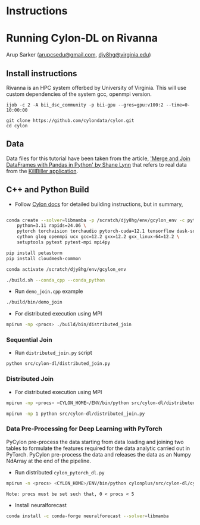 # Instructions 
# Running Cylon-DL on Rivanna

Arup Sarker (arupcsedu@gmail.com, djy8hg@virginia.edu)

## Install instructions

Rivanna is an HPC system offerbed by University of Virginia.
This will use custom dependencies of the system gcc, openmpi version.



```shell
ijob -c 2 -A bii_dsc_community -p bii-gpu --gres=gpu:v100:2 --time=0-10:00:00

git clone https://github.com/cylondata/cylon.git
cd cylon
```

## Data 

Data files for this tutorial have been taken from the article, ['Merge and Join DataFrames with
 Pandas in Python' by Shane Lynn](https://www.shanelynn.ie/merge-join-dataframes-python-pandas-index-1/) 
 that refers to  real data from the [KillBiller application](http://www.killbiller.com/).  

## C++ and Python Build

- Follow [Cylon docs](https://cylondata.org/docs/) for detailed building instructions, but in summary,  

```bash

conda create --solver=libmamba -p /scratch/djy8hg/env/gcylon_env -c pytorch -c nvidia -c rapidsai -c conda-forge  \
    python=3.11 rapids=24.06 \
    pytorch torchvision torchaudio pytorch-cuda=12.1 tensorflow dask-sql cmake \
    cython glog openmpi ucx gcc=12.2 gxx=12.2 gxx_linux-64=12.2 \
    setuptools pytest pytest-mpi mpi4py

pip install petastorm
pip install cloudmesh-common

conda activate /scratch/djy8hg/env/gcylon_env

./build.sh --conda_cpp --conda_python
```

- Run `demo_join.cpp` example 
```bash
./build/bin/demo_join
```

- For distributed execution using MPI 
```bash
mpirun -np <procs> ./build/bin/distributed_join
```

### Sequential Join

- Run `distributed_join.py` script
```bash
python src/cylon-dl/distributed_join.py
```

### Distributed Join

- For distributed execution using MPI 
```bash
mpirun -np <procs> <CYLON_HOME>/ENV/bin/python src/cylon-dl/distributed_join.py

mpirun -np 1 python src/cylon-dl/distributed_join.py
```

### Data Pre-Processing for Deep Learning with PyTorch

PyCylon pre-process the data starting from data loading and joining two tables
to formulate the features required for the data analytic carried out in PyTorch. 
PyCylon pre-process the data and releases the data as an Numpy NdArray at 
the end of the pipeline. 


 - Run distributed `cylon_pytorch_dl.py`
 
```bash
mpirun -n <procs> <CYLON_HOME>/ENV/bin/python cylonplus/src/cylon-dl/cylon_pytorch_dl.py
```

`Note: procs must be set such that, 0 < procs < 5`

- Install neuralforecast

```bash
conda install -c conda-forge neuralforecast --solver=libmamba
```